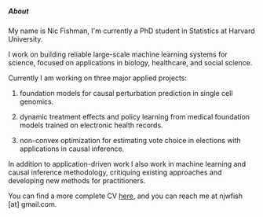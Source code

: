 ##### About

My name is Nic Fishman, I'm currently a PhD student in Statistics at Harvard University.

I work on building reliable large-scale machine learning systems for science, focused on applications in biology, healthcare, and social science.

Currently I am working on three major applied projects:

1. foundation models for causal perturbation prediction in single cell genomics.

2. dynamic treatment effects and policy learning from medical foundation models trained on electronic health records.

3. non-convex optimization for estimating vote choice in elections with applications in causal inference.

In addition to application-driven work I also work in machine learning and causal inference methodology, critiquing existing approaches and developing new methods for practitioners.

You can find a more complete CV [here](resume), and you can reach me at njwfish [at] gmail.com.

